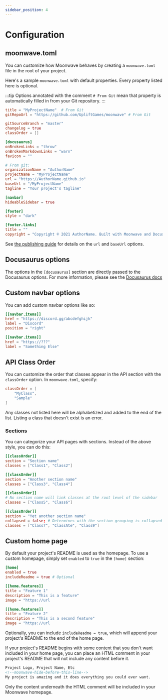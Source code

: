 ```yaml
---
sidebar_position: 4
---
```


# Configuration

## moonwave.toml

You can customize how Moonwave behaves by creating a `moonwave.toml` file in the root of your project.

Here's a sample `moonwave.toml` with default properties. Every property listed here is optional.

:::tip
Options annotated with the comment `# From Git` mean that property is automatically filled in from your Git repository.
:::

```toml
title = "MyProjectName"  # From Git
gitRepoUrl = "https://github.com/UpliftGames/moonwave" # From Git

gitSourceBranch = "master"
changelog = true
classOrder = []

[docusaurus]
onBrokenLinks = "throw"
onBrokenMarkdownLinks = "warn"
favicon = ""

# From git:
organizationName = "AuthorName"
projectName = "MyProjectName"
url = "https://AuthorName.github.io"
baseUrl = "/MyProjectName"
tagline = "Your project's tagline"

[navbar]
hideableSidebar = true

[footer]
style = "dark"

[footer.links]
title = ""
copyright = "Copyright © 2021 AuthorName. Built with Moonwave and Docusaurus"
```

See [the publishing guide](/docs/Publishing) for details on the `url` and `baseUrl` options.

## Docusaurus options

The options in the `[docusaurus]` section are directly passed to the Docusaurus options. For more information, please see the [Docusaurus docs](https://docusaurus.io/docs/docusaurus.config.js)

## Custom navbar options

You can add custom navbar options like so:

```toml
[[navbar.items]]
href = "https://discord.gg/abcdefghijk"
label = "Discord"
position = "right"

[[navbar.items]]
href = "https://???"
label = "Something Else"
```

## API Class Order

You can customize the order that classes appear in the API section with the `classOrder` option. In `moonwave.toml`, specify:

```toml
classOrder = [
	"MyClass",
	"Sample"
]
```

Any classes not listed here will be alphabetized and added to the end of the list. Listing a class that doesn't exist is an error.

### Sections

You can categorize your API pages with sections. Instead of the above style, you can do this:

```toml
[[classOrder]]
section = "Section name"
classes = ["Class1", "Class2"]

[[classOrder]]
section = "Another section name"
classes = ["Class3", "Class4"]

[[classOrder]]
# No section name will link classes at the root level of the sidebar
classes = ["Class5", "Class6"]

[[classOrder]]
section = "Yet another section name"
collapsed = false; # Determines with the section grouping is collapsed or expanded on page load. Defaults to true.
classes = ["Class7", "ClassAte", "Class9"]
```

## Custom home page

By default your project's README is used as the homepage. To use a custom homepage, simply set `enabled` to `true` in the `[home]` section:

```toml
[home]
enabled = true
includeReadme = true # Optional

[[home.features]]
title = "Feature 1"
description = "This is a feature"
image = "https://url

[[home.features]]
title = "Feature 2"
description = "This is a second feature"
image = "https://url
```

Optionally, you can include `includeReadme = true`, which will append your project's README to the end of the home page.

If your project's README begins with some content that you don't want included in your home page, you can place an HTML comment in your project's README that will not include any content before it.

```html
Project Logo, Project Name, Etc
<!--moonwave-hide-before-this-line-->
My project is amazing and it does everything you could ever want.
```

Only the content underneath the HTML comment will be included in your Moonwave homepage.
